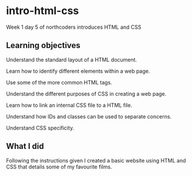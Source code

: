 # intro-html-css
Week 1 day 5 of northcoders introduces HTML and CSS

## Learning objectives
Understand the standard layout of a HTML document.

Learn how to identify different elements within a web page.

Use some of the more common HTML tags.

Understand the different purposes of CSS in creating a web page.

Learn how to link an internal CSS file to a HTML file.

Understand how IDs and classes can be used to separate concerns.

Understand CSS specificity.

## What I did

Following the instructions given I created a basic website using HTML and CSS that details some of my favourite films.